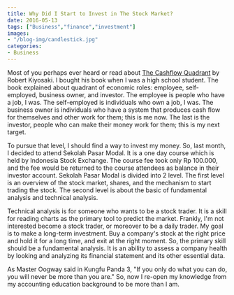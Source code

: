 ```yaml
---
title: Why Did I Start to Invest in The Stock Market?
date: 2016-05-13
tags: ["Business","finance","investment"]
images:
- "/blog-img/candlestick.jpg"
categories:
- Business
---
```


Most of you perhaps ever heard or read about [The Cashflow Quadrant](http://www.amazon.com/exec/obidos/ASIN/0446677477/mikeleeorg-20) by Robert Kiyosaki. I bought his book when I was a high school student. The book explained about quadrant of economic roles: employee, self-employed, business owner, and investor. The employee is people who have a job, I was. The self-employed is individuals who own a job, I was. The business owner is individuals who have a system that produces cash flow for themselves and other work for them; this is me now. The last is the investor, people who can make their money work for them; this is my next target.

To pursue that level, I should find a way to invest my money. So, last month, I decided to attend Sekolah Pasar Modal. It is a one day course which is held by Indonesia Stock Exchange. The course fee took only Rp 100.000, and the fee would be returned to the course attendees as balance in their investor account. Sekolah Pasar Modal is divided into 2 level. The first level is an overview of the stock market, shares, and the mechanism to start trading the stock. The second level is about the basic of fundamental analysis and technical analysis.

Technical analysis is for someone who wants to be a stock trader. It is a skill for reading charts as the primary tool to predict the market. Frankly, I'm not interested become a stock trader, or moreover to be a daily trader. My goal is to make a long-term investment. Buy a company's stock at the right price and hold it for a long time, and exit at the right moment. So, the primary skill should be a fundamental analysis. It is an ability to assess a company health by looking and analyzing its financial statement and its other essential data.

As Master Oogway said in Kungfu Panda 3, "If you only do what you can do, you will never be more than you are." So, now I re-open my knowledge from my accounting education background to be more than I am.
